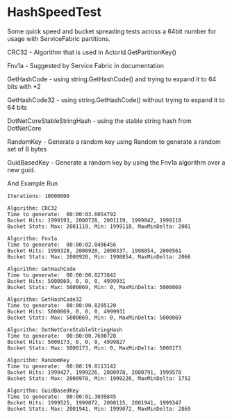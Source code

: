 # HashSpeedTest
Some quick speed and bucket spreading tests across a 64bit number for usage with ServiceFabric partitions.

CRC32 - Algorithm that is used in ActorId.GetPartitionKey()

Fnv1a - Suggested by Service Fabric in documentation

GetHashCode - using string.GetHashCode() and trying to expand it to 64 bits with *2

GetHashCode32 - using string.GetHashCode() without trying to expand it to 64 bits

DotNetCoreStableStringHash - using the stable string hash from DotNetCore

RandomKey - Generate a random key using Random to generate a random set of 8 bytes

GuidBasedKey - Generate a random key by using the Fnv1a algorithm over a new guid.

And Example Run
```
Iterations: 10000000

Algorithm: CRC32
Time to generate:  00:00:03.6054792
Bucket Hits: 1999193, 2000728, 2001119, 1999842, 1999118
Bucket Stats: Max: 2001119, Min: 1999118, MaxMinDelta: 2001

Algorithm: Fnv1a
Time to generate:  00:00:02.0496456
Bucket Hits: 1999328, 2000920, 2000337, 1998854, 2000561
Bucket Stats: Max: 2000920, Min: 1998854, MaxMinDelta: 2066

Algorithm: GetHashCode
Time to generate:  00:00:00.8273842
Bucket Hits: 5000069, 0, 0, 0, 4999931
Bucket Stats: Max: 5000069, Min: 0, MaxMinDelta: 5000069

Algorithm: GetHashCode32
Time to generate:  00:00:00.8295120
Bucket Hits: 5000069, 0, 0, 0, 4999931
Bucket Stats: Max: 5000069, Min: 0, MaxMinDelta: 5000069

Algorithm: DotNetCoreStableStringHash
Time to generate:  00:00:00.7690728
Bucket Hits: 5000173, 0, 0, 0, 4999827
Bucket Stats: Max: 5000173, Min: 0, MaxMinDelta: 5000173

Algorithm: RandomKey
Time to generate:  00:00:19.0113142
Bucket Hits: 1999427, 1999226, 2000978, 2000791, 1999578
Bucket Stats: Max: 2000978, Min: 1999226, MaxMinDelta: 1752

Algorithm: GuidBasedKey
Time to generate:  00:00:01.3039845
Bucket Hits: 1999525, 1999072, 2000115, 2001941, 1999347
Bucket Stats: Max: 2001941, Min: 1999072, MaxMinDelta: 2869
```
